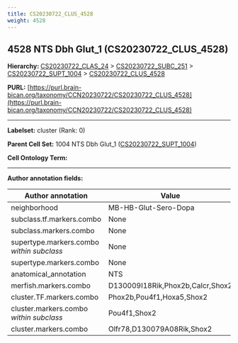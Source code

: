 ```yaml
---
title: CS20230722_CLUS_4528
weight: 4528
---
```

## 4528 NTS Dbh Glut_1 (CS20230722_CLUS_4528)
<b>Hierarchy: </b>
[CS20230722_CLAS_24](../CS20230722_CLAS_24) >
[CS20230722_SUBC_251](../CS20230722_SUBC_251) >
[CS20230722_SUPT_1004](../CS20230722_SUPT_1004) >
[CS20230722_CLUS_4528](../CS20230722_CLUS_4528)

**PURL:** [https://purl.brain-bican.org/taxonomy/CCN20230722/CS20230722_CLUS_4528](https://purl.brain-bican.org/taxonomy/CCN20230722/CS20230722_CLUS_4528)

---


**Labelset:** cluster (Rank: 0)

**Parent Cell Set:** 1004 NTS Dbh Glut_1 ([CS20230722_SUPT_1004](../CS20230722_SUPT_1004))



**Cell Ontology Term:** 

[MARKER GENES.]: #


---

[TRANSFERRED ANNOTATIONS.]: #


[AUTHOR ANNOTATION FIELDS.]: #


**Author annotation fields:**

| Author annotation | Value |
|-------------------|-------|
|neighborhood|MB-HB-Glut-Sero-Dopa|
|subclass.tf.markers.combo|None|
|subclass.markers.combo|None|
|supertype.markers.combo _within subclass_|None|
|supertype.markers.combo|None|
|anatomical_annotation|NTS|
|merfish.markers.combo|D130009I18Rik,Phox2b,Calcr,Shox2|
|cluster.TF.markers.combo|Phox2b,Pou4f1,Hoxa5,Shox2|
|cluster.markers.combo _within subclass_|Pou4f1,Shox2|
|cluster.markers.combo|Olfr78,D130079A08Rik,Shox2|
